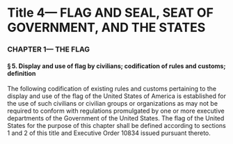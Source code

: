 
# Title 4— FLAG AND SEAL, SEAT OF GOVERNMENT, AND THE STATES
### CHAPTER 1— THE FLAG
#### § 5. Display and use of flag by civilians; codification of rules and customs; definition

The following codification of existing rules and customs pertaining to the display and use of the flag of the United States of America is established for the use of such civilians or civilian groups or organizations as may not be required to conform with regulations promulgated by one or more executive departments of the Government of the United States. The flag of the United States for the purpose of this chapter shall be defined according to sections 1 and 2 of this title and Executive Order 10834 issued pursuant thereto.

